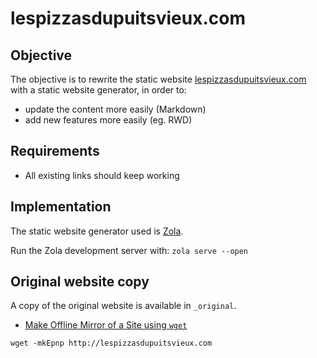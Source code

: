 # lespizzasdupuitsvieux.com

## Objective

The objective is to rewrite the static website [lespizzasdupuitsvieux.com](http://lespizzasdupuitsvieux.com/index.html) with a static website generator, in order to:

- update the content more easily (Markdown)
- add new features more easily (eg. RWD)

## Requirements

- All existing links should keep working

## Implementation

The static website generator used is [Zola](https://www.getzola.org).

Run the Zola development server with: `zola serve --open`

## Original website copy

A copy of the original website is available in `_original`.

- [Make Offline Mirror of a Site using `wget`](https://www.guyrutenberg.com/2014/05/02/make-offline-mirror-of-a-site-using-wget/)

```shell
wget -mkEpnp http://lespizzasdupuitsvieux.com
```
